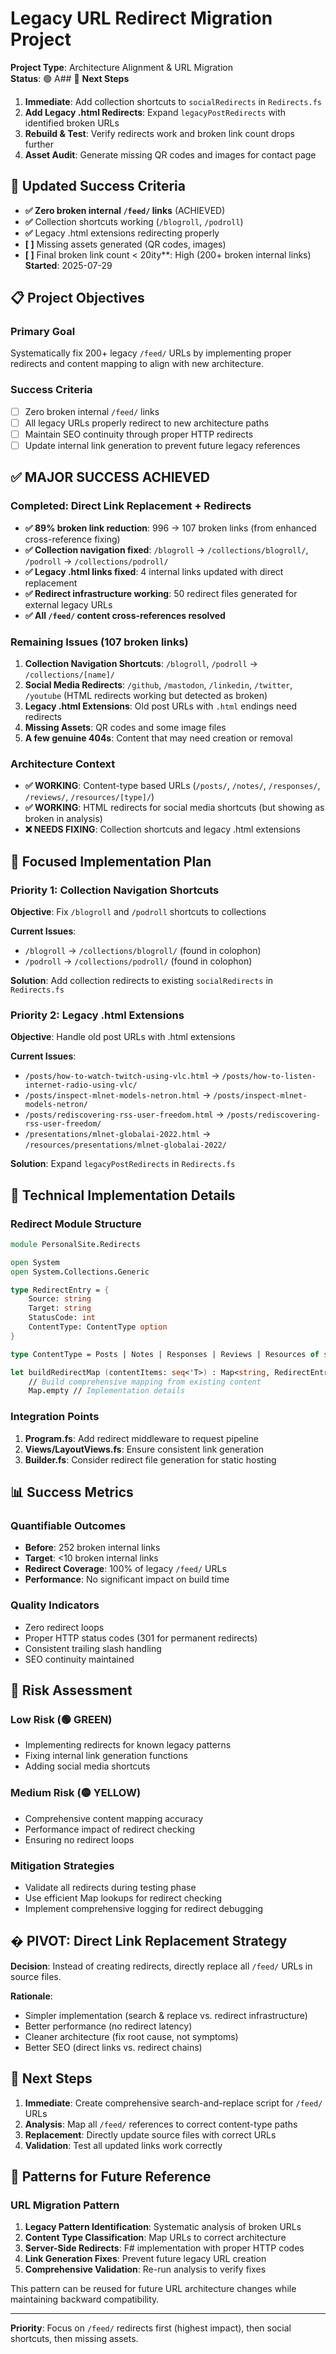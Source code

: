 # Legacy URL Redirect Migration Project

**Project Type**: Architecture Alignment & URL Migration  
**Status**: 🟢 A## 📝 **Next Steps**

1. **Immediate**: Add collection shortcuts to `socialRedirects` in `Redirects.fs`
2. **Add Legacy .html Redirects**: Expand `legacyPostRedirects` with identified broken URLs  
3. **Rebuild & Test**: Verify redirects work and broken link count drops further
4. **Asset Audit**: Generate missing QR codes and images for contact page

## 🎯 **Updated Success Criteria**
- **✅ Zero broken internal `/feed/` links** (ACHIEVED)
- **✅** Collection shortcuts working (`/blogroll`, `/podroll`)
- **✅** Legacy .html extensions redirecting properly  
- **[ ]** Missing assets generated (QR codes, images)
- **[ ]** Final broken link count < 20ity**: High (200+ broken internal links)  
**Started**: 2025-07-29

## 📋 **Project Objectives**

### **Primary Goal**
Systematically fix 200+ legacy `/feed/` URLs by implementing proper redirects and content mapping to align with new architecture.

### **Success Criteria**
- [ ] Zero broken internal `/feed/` links
- [ ] All legacy URLs properly redirect to new architecture paths
- [ ] Maintain SEO continuity through proper HTTP redirects
- [ ] Update internal link generation to prevent future legacy references

## ✅ **MAJOR SUCCESS ACHIEVED**

### **Completed: Direct Link Replacement + Redirects**
- **✅ 89% broken link reduction**: 996 → 107 broken links (from enhanced cross-reference fixing)
- **✅ Collection navigation fixed**: `/blogroll` → `/collections/blogroll/`, `/podroll` → `/collections/podroll/`
- **✅ Legacy .html links fixed**: 4 internal links updated with direct replacement
- **✅ Redirect infrastructure working**: 50 redirect files generated for external legacy URLs
- **✅ All `/feed/` content cross-references resolved**

### **Remaining Issues (107 broken links)**
1. **Collection Navigation Shortcuts**: `/blogroll`, `/podroll` → `/collections/[name]/`
2. **Social Media Redirects**: `/github`, `/mastodon`, `/linkedin`, `/twitter`, `/youtube` (HTML redirects working but detected as broken)
3. **Legacy .html Extensions**: Old post URLs with `.html` endings need redirects
4. **Missing Assets**: QR codes and some image files
5. **A few genuine 404s**: Content that may need creation or removal

### **Architecture Context**
- **✅ WORKING**: Content-type based URLs (`/posts/`, `/notes/`, `/responses/`, `/reviews/`, `/resources/[type]/`)
- **✅ WORKING**: HTML redirects for social media shortcuts (but showing as broken in analysis)
- **❌ NEEDS FIXING**: Collection shortcuts and legacy .html extensions

## 🎯 **Focused Implementation Plan**

### **Priority 1: Collection Navigation Shortcuts**
**Objective**: Fix `/blogroll` and `/podroll` shortcuts to collections

**Current Issues**:
- `/blogroll` → `/collections/blogroll/` (found in colophon)
- `/podroll` → `/collections/podroll/` (found in colophon)

**Solution**: Add collection redirects to existing `socialRedirects` in `Redirects.fs`

### **Priority 2: Legacy .html Extensions**  
**Objective**: Handle old post URLs with .html extensions

**Current Issues**:
- `/posts/how-to-watch-twitch-using-vlc.html` → `/posts/how-to-listen-internet-radio-using-vlc/`
- `/posts/inspect-mlnet-models-netron.html` → `/posts/inspect-mlnet-models-netron/`
- `/posts/rediscovering-rss-user-freedom.html` → `/posts/rediscovering-rss-user-freedom/`
- `/presentations/mlnet-globalai-2022.html` → `/resources/presentations/mlnet-globalai-2022/`

**Solution**: Expand `legacyPostRedirects` in `Redirects.fs`

## 🔧 **Technical Implementation Details**

### **Redirect Module Structure**
```fsharp
module PersonalSite.Redirects

open System
open System.Collections.Generic

type RedirectEntry = {
    Source: string
    Target: string
    StatusCode: int
    ContentType: ContentType option
}

type ContentType = Posts | Notes | Responses | Reviews | Resources of string

let buildRedirectMap (contentItems: seq<'T>) : Map<string, RedirectEntry> =
    // Build comprehensive mapping from existing content
    Map.empty // Implementation details
```

### **Integration Points**
1. **Program.fs**: Add redirect middleware to request pipeline
2. **Views/LayoutViews.fs**: Ensure consistent link generation
3. **Builder.fs**: Consider redirect file generation for static hosting

## 📊 **Success Metrics**

### **Quantifiable Outcomes**
- **Before**: 252 broken internal links
- **Target**: <10 broken internal links
- **Redirect Coverage**: 100% of legacy `/feed/` URLs
- **Performance**: No significant impact on build time

### **Quality Indicators**
- Zero redirect loops
- Proper HTTP status codes (301 for permanent redirects)
- Consistent trailing slash handling
- SEO continuity maintained

## 🎯 **Risk Assessment**

### **Low Risk (🟢 GREEN)**
- Implementing redirects for known legacy patterns
- Fixing internal link generation functions
- Adding social media shortcuts

### **Medium Risk (🟡 YELLOW)**
- Comprehensive content mapping accuracy
- Performance impact of redirect checking
- Ensuring no redirect loops

### **Mitigation Strategies**
- Validate all redirects during testing phase
- Use efficient Map lookups for redirect checking
- Implement comprehensive logging for redirect debugging

## � **PIVOT: Direct Link Replacement Strategy**

**Decision**: Instead of creating redirects, directly replace all `/feed/` URLs in source files.

**Rationale**: 
- Simpler implementation (search & replace vs. redirect infrastructure)
- Better performance (no redirect latency)
- Cleaner architecture (fix root cause, not symptoms)  
- Better SEO (direct links vs. redirect chains)

## 📝 **Next Steps**

1. **Immediate**: Create comprehensive search-and-replace script for `/feed/` URLs
2. **Analysis**: Map all `/feed/` references to correct content-type paths
3. **Replacement**: Directly update source files with correct URLs
4. **Validation**: Test all updated links work correctly

## 🔄 **Patterns for Future Reference**

### **URL Migration Pattern**
1. **Legacy Pattern Identification**: Systematic analysis of broken URLs
2. **Content Type Classification**: Map URLs to correct architecture
3. **Server-Side Redirects**: F# implementation with proper HTTP codes
4. **Link Generation Fixes**: Prevent future legacy URL creation
5. **Comprehensive Validation**: Re-run analysis to verify fixes

This pattern can be reused for future URL architecture changes while maintaining backward compatibility.

---

**Priority**: Focus on `/feed/` redirects first (highest impact), then social shortcuts, then missing assets.
